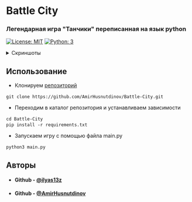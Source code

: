 # Battle City
### Легендарная игра "Танчики" переписанная на язык python

[![License: MIT](https://img.shields.io/badge/License-MIT-yellow.svg)](https://opensource.org/licenses/MIT) [![Python: 3](https://img.shields.io/badge/python-3-blue.svg)](https://www.python.org/)

<details>
  <summary>Скриншоты</summary>
![Start_page](https://raw.githubusercontent.com/AmirHusnutdinov/Battle-City/back/Screenshots/1.png)
![Rules_Page](https://raw.githubusercontent.com/AmirHusnutdinov/Battle-City/back/Screenshots/2.png)
![Settings Page](https://raw.githubusercontent.com/AmirHusnutdinov/Battle-City/back/Screenshots/3.png)
![Map1](https://raw.githubusercontent.com/AmirHusnutdinov/Battle-City/back/Screenshots/4.png)
![Map2](https://raw.githubusercontent.com/AmirHusnutdinov/Battle-City/back/Screenshots/5.png)

</details>

## Использование
* Клонируем [репозиторий](https://github.com/AmirHusnutdinov/Battle-City)
```shell
git clone https://github.com/AmirHusnutdinov/Battle-City.git
```
* Переходим в каталог репозитория и устанавливаем зависимости
```shell
cd Battle-City
pip install -r requirements.txt
```
* Запускаем игру с помощью файла main.py
```shell
python3 main.py
```

## Авторы
* #### Github - [@ilyas13z](https://github.com/ilyas13z)
* #### Github - [@AmirHusnutdinov](https://github.com/AmirHusnutdinov)

